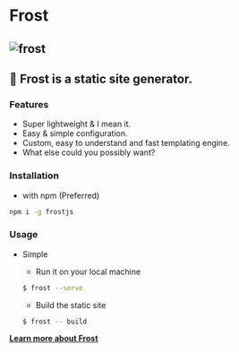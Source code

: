 # Frost

## ![frost](https://cdn.discordapp.com/attachments/804373281075363840/901126619471691866/FROST.png)

## 🚀 Frost is a static site generator.

### Features

-   Super lightweight & I mean it.
-   Easy & simple configuration.
-   Custom, easy to understand and fast templating engine.
-   What else could you possibly want?

### Installation

-   with npm (Preferred)

```bash
npm i -g frostjs
```

### Usage

-   Simple
    - Run it on your local machine

     ```sh
     $ frost --serve
     ```

    - Build the static site
     ```sh
     $ frost -- build
     ```

**[Learn more about Frost](/intro)**
